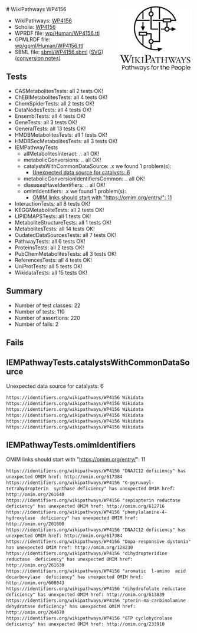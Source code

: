 <img style="float: right; width: 200px" src="../logo.png" />
# WikiPathways WP4156

* WikiPathways: [WP4156](https://identifiers.org/wikipathways:WP4156)
* Scholia: [WP4156](https://scholia.toolforge.org/wikipathways/WP4156)
* WPRDF file: [wp/Human/WP4156.ttl](../wp/Human/WP4156.ttl)
* GPMLRDF file: [wp/gpml/Human/WP4156.ttl](../wp/gpml/Human/WP4156.ttl)
* SBML file: [sbml/WP4156.sbml](../sbml/WP4156.sbml) ([SVG](../sbml/WP4156.svg)) ([conversion notes](../sbml/WP4156.txt))

## Tests
* CASMetabolitesTests: all 2 tests OK!
* ChEBIMetabolitesTests: all 4 tests OK!
* ChemSpiderTests: all 2 tests OK!
* DataNodesTests: all 4 tests OK!
* EnsemblTests: all 4 tests OK!
* GeneTests: all 3 tests OK!
* GeneralTests: all 13 tests OK!
* HMDBMetabolitesTests: all 1 tests OK!
* HMDBSecMetabolitesTests: all 3 tests OK!
* IEMPathwayTests
    * allMetabolitesInteract: .. all OK!
    * metabolicConversions: .. all OK!
    * catalystsWithCommonDataSource: .x we found 1 problem(s):
        * [Unexpected data source for catalysts: 6](#984b09c3)
    * metabolicConversionIdentifiersCommon: .. all OK!
    * diseasesHaveIdentifiers: .. all OK!
    * omimIdentifiers: .x we found 1 problem(s):
        * [OMIM links should start with "https://omim.org/entry/": 11](#16b23071)
* InteractionTests: all 8 tests OK!
* KEGGMetaboliteTests: all 2 tests OK!
* LIPIDMAPSTests: all 1 tests OK!
* MetaboliteStructureTests: all 1 tests OK!
* MetabolitesTests: all 14 tests OK!
* OudatedDataSourcesTests: all 7 tests OK!
* PathwayTests: all 6 tests OK!
* ProteinsTests: all 2 tests OK!
* PubChemMetabolitesTests: all 3 tests OK!
* ReferencesTests: all 4 tests OK!
* UniProtTests: all 5 tests OK!
* WikidataTests: all 15 tests OK!


## Summary

* Number of test classes: 22
* Number of tests: 110
* Number of assertions: 220
* Number of fails: 2

## Fails

<a name="984b09c3" />

## IEMPathwayTests.catalystsWithCommonDataSource

Unexpected data source for catalysts: 6
```
https://identifiers.org/wikipathways/WP4156 Wikidata
https://identifiers.org/wikipathways/WP4156 Wikidata
https://identifiers.org/wikipathways/WP4156 Wikidata
https://identifiers.org/wikipathways/WP4156 Wikidata
https://identifiers.org/wikipathways/WP4156 Wikidata
https://identifiers.org/wikipathways/WP4156 Wikidata
```

<a name="16b23071" />

## IEMPathwayTests.omimIdentifiers

OMIM links should start with "https://omim.org/entry/": 11
```
https://identifiers.org/wikipathways/WP4156 "DNAJC12 deficiency" has unexpected OMIM href: http://omim.org/617384
https://identifiers.org/wikipathways/WP4156 "6-pyruvoyl-tetrahydropterin  synthase deficiency" has unexpected OMIM href: http://omim.org/261640
https://identifiers.org/wikipathways/WP4156 "sepiapterin reductase deficiency" has unexpected OMIM href: http://omim.org/612716
https://identifiers.org/wikipathways/WP4156 "phenylalanine-4-hydroxylase  deficiency" has unexpected OMIM href: http://omim.org/261600
https://identifiers.org/wikipathways/WP4156 "DNAJC12 deficiency" has unexpected OMIM href: http://omim.org/617384
https://identifiers.org/wikipathways/WP4156 "Dopa-responsive dystonia" has unexpected OMIM href: http://omim.org/128230
https://identifiers.org/wikipathways/WP4156 "dihydropteridine reductase  deficiency" has unexpected OMIM href: http://omim.org/261630
https://identifiers.org/wikipathways/WP4156 "aromatic  l-amino  acid  decarboxylase  deficiency" has unexpected OMIM href: http://omim.org/608643
https://identifiers.org/wikipathways/WP4156 "dihydrofolate reductase  deficiency" has unexpected OMIM href: http://omim.org/613839
https://identifiers.org/wikipathways/WP4156 "pterin-4a-carbinolamine  dehydratase deficiency" has unexpected OMIM href: http://omim.org/264070
https://identifiers.org/wikipathways/WP4156 "GTP cyclohydrolase deficiency" has unexpected OMIM href: http://omim.org/233910
```

